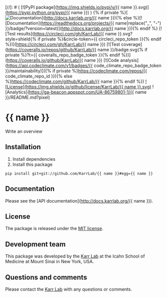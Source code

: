 [//]: # ( [![PyPI package](https://img.shields.io/pypi/v/{{ name }}.svg)](https://pypi.python.org/pypi/{{ name }}) )
{% if private %}[![Documentation](https://img.shields.io/badge/docs-latest-brightgreen.svg)](http://docs.karrlab.org/{{ name }}){% else %}[![Documentation](https://readthedocs.org/projects/{{ name|replace("_", "-") }}/badge/?version=latest)](http://docs.karrlab.org/{{ name }}){% endif %}
[![Test results](https://circleci.com/gh/KarrLab/{{ name }}.svg?style=shield{% if private %}&circle-token={{ circleci_repo_token }}{% endif %})](https://circleci.com/gh/KarrLab/{{ name }})
[![Test coverage](https://coveralls.io/repos/github/KarrLab/{{ name }}/badge.svg{% if private %}?t={{ coveralls_repo_badge_token }}{% endif %})](https://coveralls.io/github/KarrLab/{{ name }})
[![Code analysis](https://api.codeclimate.com/v1/badges/{{ code_climate_repo_badge_token }}/maintainability)]({% if private %}https://codeclimate.com/repos/{{ code_climate_repo_id }}){% else %}https://codeclimate.com/github/KarrLab/{{ name }}{% endif %})
[![License](https://img.shields.io/github/license/KarrLab/{{ name }}.svg)](LICENSE)
![Analytics](https://ga-beacon.appspot.com/UA-86759801-1/{{ name }}/README.md?pixel)

# {{ name }}

Write an overview

## Installation
1. Install dependencies
2. Install this package 
  ```
  pip install git+git://github.com/KarrLab/{{ name }}#egg={{ name }}
  ```

## Documentation
Please see the [API documentation](http://docs.karrlab.org/{{ name }}).

## License
The package is released under the [MIT license](LICENSE).

## Development team
This package was developed by the [Karr Lab](http://www.karrlab.org) at the Icahn School of Medicine at Mount Sinai in New York, USA.

## Questions and comments
Please contact the [Karr Lab](http://www.karrlab.org) with any questions or comments.
